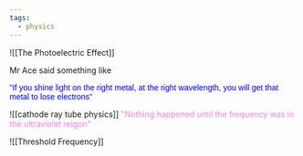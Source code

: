 ```yaml
---
tags:
  - physics
---
```


![[The Photoelectric Effect]]


Mr Ace said something like
<div>
<span style="font-family:Arial; font-size:default; color:blue">


"If you shine light on the right metal, at the right wavelength, you will get that metal to lose electrons"

</span>




</div>


![[cathode ray tube physics]]
<span style="color:violet">"Nothing happened until the frequency was in the ultraviolet reigon"</span>

![[Threshold Frequency]]



